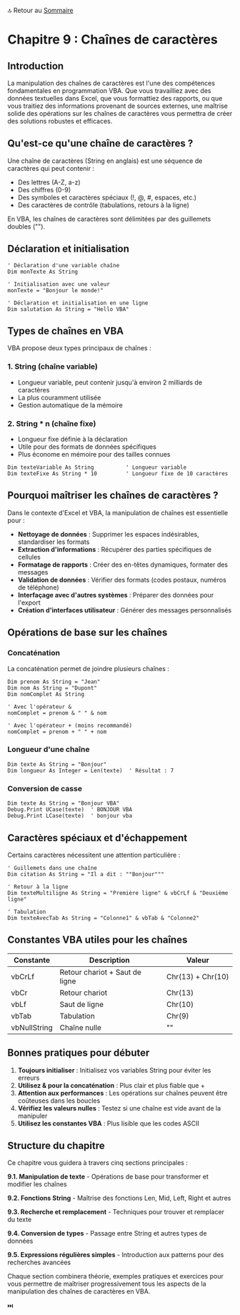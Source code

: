 🔝 Retour au [Sommaire](/SOMMAIRE.md)

# Chapitre 9 : Chaînes de caractères

## Introduction

La manipulation des chaînes de caractères est l'une des compétences fondamentales en programmation VBA. Que vous travailliez avec des données textuelles dans Excel, que vous formattiez des rapports, ou que vous traitiez des informations provenant de sources externes, une maîtrise solide des opérations sur les chaînes de caractères vous permettra de créer des solutions robustes et efficaces.

## Qu'est-ce qu'une chaîne de caractères ?

Une chaîne de caractères (String en anglais) est une séquence de caractères qui peut contenir :
- Des lettres (A-Z, a-z)
- Des chiffres (0-9)
- Des symboles et caractères spéciaux (!, @, #, espaces, etc.)
- Des caractères de contrôle (tabulations, retours à la ligne)

En VBA, les chaînes de caractères sont délimitées par des guillemets doubles ("").

## Déclaration et initialisation

```vba
' Déclaration d'une variable chaîne
Dim monTexte As String

' Initialisation avec une valeur
monTexte = "Bonjour le monde!"

' Déclaration et initialisation en une ligne
Dim salutation As String = "Hello VBA"
```

## Types de chaînes en VBA

VBA propose deux types principaux de chaînes :

### 1. String (chaîne variable)
- Longueur variable, peut contenir jusqu'à environ 2 milliards de caractères
- La plus couramment utilisée
- Gestion automatique de la mémoire

### 2. String * n (chaîne fixe)
- Longueur fixe définie à la déclaration
- Utile pour des formats de données spécifiques
- Plus économe en mémoire pour des tailles connues

```vba
Dim texteVariable As String          ' Longueur variable
Dim texteFixe As String * 10         ' Longueur fixe de 10 caractères
```

## Pourquoi maîtriser les chaînes de caractères ?

Dans le contexte d'Excel et VBA, la manipulation de chaînes est essentielle pour :

- **Nettoyage de données** : Supprimer les espaces indésirables, standardiser les formats
- **Extraction d'informations** : Récupérer des parties spécifiques de cellules
- **Formatage de rapports** : Créer des en-têtes dynamiques, formater des messages
- **Validation de données** : Vérifier des formats (codes postaux, numéros de téléphone)
- **Interfaçage avec d'autres systèmes** : Préparer des données pour l'export
- **Création d'interfaces utilisateur** : Générer des messages personnalisés

## Opérations de base sur les chaînes

### Concaténation
La concaténation permet de joindre plusieurs chaînes :

```vba
Dim prenom As String = "Jean"
Dim nom As String = "Dupont"
Dim nomComplet As String

' Avec l'opérateur &
nomComplet = prenom & " " & nom

' Avec l'opérateur + (moins recommandé)
nomComplet = prenom + " " + nom
```

### Longueur d'une chaîne
```vba
Dim texte As String = "Bonjour"
Dim longueur As Integer = Len(texte)  ' Résultat : 7
```

### Conversion de casse
```vba
Dim texte As String = "Bonjour VBA"
Debug.Print UCase(texte)  ' BONJOUR VBA
Debug.Print LCase(texte)  ' bonjour vba
```

## Caractères spéciaux et d'échappement

Certains caractères nécessitent une attention particulière :

```vba
' Guillemets dans une chaîne
Dim citation As String = "Il a dit : ""Bonjour"""

' Retour à la ligne
Dim texteMultiligne As String = "Première ligne" & vbCrLf & "Deuxième ligne"

' Tabulation
Dim texteAvecTab As String = "Colonne1" & vbTab & "Colonne2"
```

## Constantes VBA utiles pour les chaînes

| Constante | Description | Valeur |
|-----------|-------------|---------|
| vbCrLf | Retour chariot + Saut de ligne | Chr(13) + Chr(10) |
| vbCr | Retour chariot | Chr(13) |
| vbLf | Saut de ligne | Chr(10) |
| vbTab | Tabulation | Chr(9) |
| vbNullString | Chaîne nulle | "" |

## Bonnes pratiques pour débuter

1. **Toujours initialiser** : Initialisez vos variables String pour éviter les erreurs
2. **Utilisez & pour la concaténation** : Plus clair et plus fiable que +
3. **Attention aux performances** : Les opérations sur chaînes peuvent être coûteuses dans les boucles
4. **Vérifiez les valeurs nulles** : Testez si une chaîne est vide avant de la manipuler
5. **Utilisez les constantes VBA** : Plus lisible que les codes ASCII

## Structure du chapitre

Ce chapitre vous guidera à travers cinq sections principales :

**9.1. Manipulation de texte** - Opérations de base pour transformer et modifier les chaînes

**9.2. Fonctions String** - Maîtrise des fonctions Len, Mid, Left, Right et autres

**9.3. Recherche et remplacement** - Techniques pour trouver et remplacer du texte

**9.4. Conversion de types** - Passage entre String et autres types de données

**9.5. Expressions régulières simples** - Introduction aux patterns pour des recherches avancées

Chaque section combinera théorie, exemples pratiques et exercices pour vous permettre de maîtriser progressivement tous les aspects de la manipulation des chaînes de caractères en VBA.

⏭️
